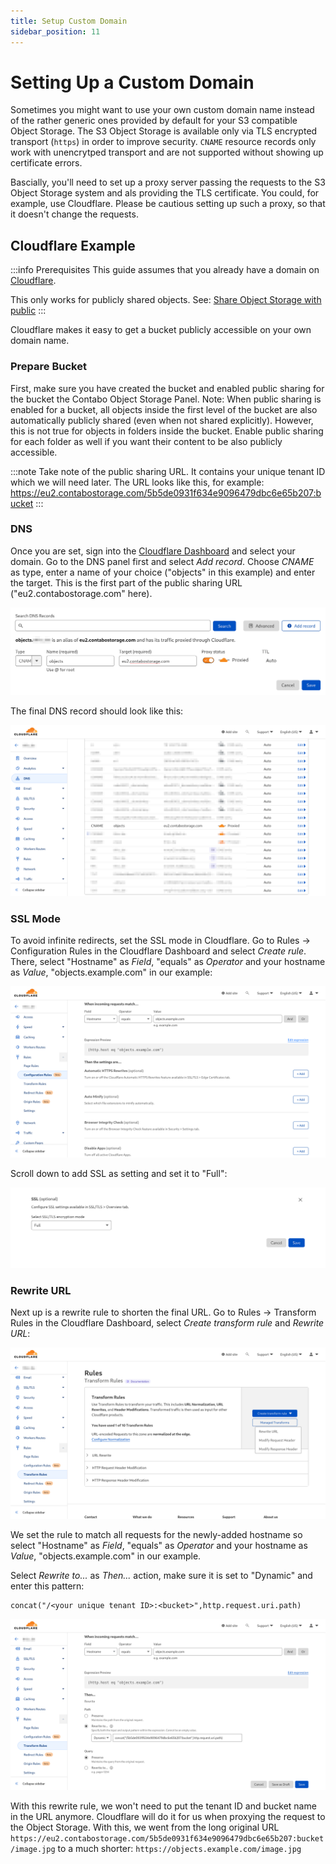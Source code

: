 ```yaml
---
title: Setup Custom Domain
sidebar_position: 11
---
```


# Setting Up a Custom Domain

Sometimes you might want to use your own custom domain name instead of the rather generic ones provided by default for your S3 compatible Object Storage. The S3 Object Storage is available only via TLS encrypted transport (`https`) in order to improve security. `CNAME` resource records only work with unencrytped transport and are not supported without showing up certificate errors.

Bascially, you'll need to set up a proxy server passing the requests to the S3 Object Storage system and als providing the TLS certificate. You could, for example, use Cloudflare. Please be cautious setting up such a proxy, so that it doesn't change the requests.

## Cloudflare Example

:::info Prerequisites
This guide assumes that you already have a domain on [Cloudflare](https://www.cloudflare.com/).

This only works for publicly shared objects. See: [Share Object Storage with public](/docs/products/Object-Storage/Tutorial/shareWithPublic)
:::

Cloudflare makes it easy to get a bucket publicly accessible on your own domain name.

### Prepare Bucket

First, make sure you have created the bucket and enabled public sharing for the bucket the Contabo Object Storage Panel. Note: When public sharing is enabled for a bucket, all objects inside the first level of the bucket are also automatically publicly shared (even when not shared explicitly). However, this is not true for objects in folders inside the bucket. Enable public sharing for each folder as well if you want their content to be also publicly accessible.

:::note
Take note of the public sharing URL. It contains your unique tenant ID which we will need later. The URL looks like this, for example: https://eu2.contabostorage.com/5b5de0931f634e9096479dbc6e65b207:bucket
:::

### DNS

Once you are set, sign into the [Cloudflare Dashboard](https://dash.cloudflare.com/) and select your domain. Go to the DNS panel first and select _Add record_. Choose _CNAME_ as type, enter a name of your choice ("objects" in this example) and enter the target. This is the first part of the public sharing URL ("eu2.contabostorage.com" here).

![Cloudflare DNS Add record](/img/products/object-storage/howto/cname/Cloudflare_DNS_Add_record.png)

The final DNS record should look like this:

![Cloudflare DNS CNAME](/img/products/object-storage/howto/cname/Cloudflare_DNS_CNAME.png)

### SSL Mode

To avoid infinite redirects, set the SSL mode in Cloudflare. Go to Rules &rarr; Configuration Rules in the Cloudflare Dashboard and select _Create rule_. There, select "Hostname" as _Field_, "equals" as _Operator_ and your hostname as _Value_, "objects.example.com" in our example:

![Cloudflare Configuration Rule](/img/products/object-storage/howto/cname/Cloudflare_Configuration_Rule.png)

Scroll down to add SSL as setting and set it to "Full":

![Cloudflare Configuration Rule SSL](/img/products/object-storage/howto/cname/Cloudflare_Configuration_Rule_SSL.png)

### Rewrite URL

Next up is a rewrite rule to shorten the final URL. Go to Rules &rarr; Transform Rules in the Cloudflare Dashboard, select _Create transform rule_ and _Rewrite URL_:

![Cloudflare Create transform rule](/img/products/object-storage/howto/cname/Cloudflare_Create_transform_rule.png)

We set the rule to match all requests for the newly-added hostname so select "Hostname" as _Field_, "equals" as _Operator_ and your hostname as _Value_, "objects.example.com" in our example.

Select _Rewrite to..._ as _Then..._ action, make sure it is set to "Dynamic" and enter this pattern:

```
concat("/<your unique tenant ID>:<bucket>",http.request.uri.path)
```

![Cloudflare URL Rewrite](/img/products/object-storage/howto/cname/Cloudflare_URL_Rewrite.png)

With this rewrite rule, we won't need to put the tenant ID and bucket name in the URL anymore. Cloudflare will do it for us when proxying the request to the Object Storage. With this, we went from the long original URL `https://eu2.contabostorage.com/5b5de0931f634e9096479dbc6e65b207:bucket/image.jpg` to a much shorter: `https://objects.example.com/image.jpg`
